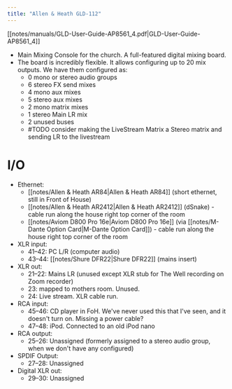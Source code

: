 ```yaml
---
title: "Allen & Heath GLD-112"
---
```


[[notes/manuals/GLD-User-Guide-AP8561_4.pdf|GLD-User-Guide-AP8561_4]]

- Main Mixing Console for the church. A full-featured digital mixing board.
- The board is incredibly flexible. It allows configuring up to 20 mix outputs. We have them configured as:
	- 0 mono or stereo audio groups
	- 6 stereo FX send mixes
	- 4 mono aux mixes
	- 5 stereo aux mixes
	- 2 mono matrix mixes
	- 1 stereo Main LR mix
	- 2 unused buses
	- #TODO consider making the LiveStream Matrix a Stereo matrix and sending LR to the livestream

# I/O
- Ethernet:
	- [[notes/Allen & Heath AR84|Allen & Heath AR84]] (short ethernet, still in Front of House)
	- [[notes/Allen & Heath AR2412|Allen & Heath AR2412]] (dSnake) - cable run along the house right top corner of the room
	- [[notes/Aviom D800 Pro 16e|Aviom D800 Pro 16e]] (via [[notes/M-Dante Option Card|M-Dante Option Card]]) - cable run along the house right top corner of the room
- XLR input:
	- 41–42: PC L/R (computer audio)
	- 43–44: [[notes/Shure DFR22|Shure DFR22]] (mains insert)
- XLR out:
	- 21–22: Mains LR (unused except XLR stub for The Well recording on Zoom recorder)
	- 23: mapped to mothers room. Unused.
	- 24: Live stream. XLR cable run.
- RCA input:
	- 45–46: CD player in FoH. We've never used this that I've seen, and it doesn't turn on. Missing a power cable?
	- 47–48: iPod. Connected to an old iPod nano
- RCA output:
	- 25–26: Unassigned (formerly assigned to a stereo audio group, when we don't have any configured)
- SPDIF Output:
	- 27–28: Unassigned
- Digital XLR out:
	- 29–30: Unassigned
